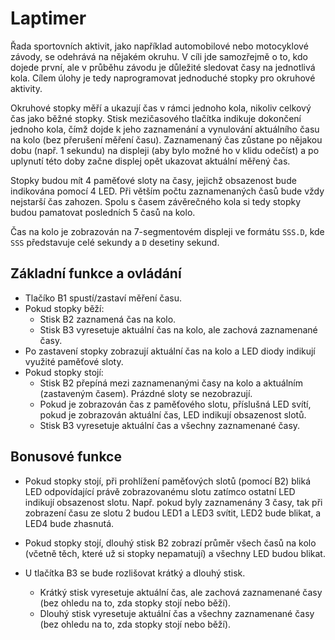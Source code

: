 Laptimer
========

Řada sportovních aktivit, jako například automobilové nebo motocyklové
závody, se odehrává na nějakém okruhu. V cíli jde samozřejmě o to, kdo
dojede první, ale v průběhu závodu je důležité sledovat časy na
jednotlivá kola. Cílem úlohy je tedy naprogramovat jednoduché stopky pro
okruhové aktivity.

Okruhové stopky měří a ukazují čas v rámci jednoho kola, nikoliv celkový
čas jako běžné stopky. Stisk mezičasového tlačítka indikuje dokončení
jednoho kola, čímž dojde k jeho zaznamenání a vynulování aktuálního času
na kolo (bez přerušení měření času). Zaznamenaný čas zůstane po nějakou
dobu (např. 1 sekundu) na displeji (aby bylo možné ho v klidu odečíst) a
po uplynutí této doby začne displej opět ukazovat aktuální měřený čas.

Stopky budou mít 4 paměťové sloty na časy, jejichž obsazenost bude
indikována pomocí 4 LED. Při větším počtu zaznamenaných časů bude vždy
nejstarší čas zahozen. Spolu s časem závěrečného kola si tedy stopky
budou pamatovat posledních 5 časů na kolo.

Čas na kolo je zobrazován na 7-segmentovém displeji ve formátu `SSS.D`,
kde `SSS` představuje celé sekundy a `D` desetiny sekund.

## Základní funkce a ovládání

-   Tlačíko B1 spustí/zastaví měření času.
-   Pokud stopky běží:
    -   Stisk B2 zaznamená čas na kolo.
    -   Stisk B3 vyresetuje aktuální čas na kolo, ale zachová
        zaznamenané časy.
-   Po zastavení stopky zobrazují aktuální čas na kolo a LED diody
    indikují využité paměťové sloty.
-   Pokud stopky stojí:
    -   Stisk B2 přepíná mezi zaznamenanými časy na kolo a aktuálním
        (zastaveným časem). Prázdné sloty se nezobrazují.
    -   Pokud je zobrazován čas z paměťového slotu, příslušná LED svítí,
        pokud je zobrazován aktuální čas, LED indikují obsazenost slotů.
    -   Stisk B3 vyresetuje aktuální čas a všechny zaznamenané časy.

## Bonusové funkce

-   Pokud stopky stojí, při prohlížení paměťových slotů (pomocí B2)
    bliká LED odpovídající právě zobrazovanému slotu zatímco ostatní LED
    indikují obsazenost slotu. Např. pokud byly zaznamenány 3 časy, tak
    při zobrazení času ze slotu 2 budou LED1 a LED3 svítit, LED2 bude
    blikat, a LED4 bude zhasnutá.

-   Pokud stopky stojí, dlouhý stisk B2 zobrazí průměr všech časů na
    kolo (včetně těch, které už si stopky nepamatují) a všechny LED
    budou blikat.

-   U tlačítka B3 se bude rozlišovat krátký a dlouhý stisk.

    -   Krátký stisk vyresetuje aktuální čas, ale zachová zaznamenané
        časy (bez ohledu na to, zda stopky stojí nebo běží).
    -   Dlouhý stisk vyresetuje aktuální čas a všechny zaznamenané časy
        (bez ohledu na to, zda stopky stojí nebo běží).
